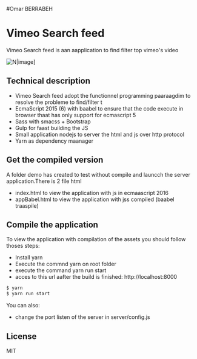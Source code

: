 #Omar BERRABEH
# Vimeo Search feed
Vimeo Search feed is aan aapplication to find filter top vimeo's video

![N|image](http://i.imgur.com/Bs2L5Gi.png)]

##  Technical description ##
 - Vimeo Search feed adopt the functionnel programming paaraagdim to  resolve the probleme to find/filter t 
 - EcmaScript 2015 (6) with baabel to ensure that the code execute in browser thaat has only support for ecmascript 5
 - Sass  with smacss + Bootstrap
 - Gulp for faast building the JS
 -  Small application  nodejs to  server the html and  js over http protocol
 - Yarn as dependency maanager


## Get the compiled version ##
A folder  demo has created  to test without compile and launcch the server application.There is 2 file html
  - index.html to  view the application with js in ecmaascript 2016
  - appBabel.html to view the application with jss compiled (baabel traaspile)

## Compile  the application  ##
 To view the application with compilation of the assets you should follow thoses steps:
   - Install yarn
   - Execute the commnd yarn on root  folder
   - execute the command yarn run start
   - acces to this url  aafter the build is finished: http://localhost:8000

```sh
$ yarn
$ yarn run start
```

You can also:
  - change the port listen of the server in server/config.js


License
----

MIT